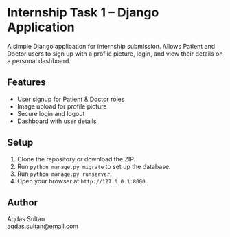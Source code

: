 # Internship Task 1 – Django Application

A simple Django application for internship submission. Allows Patient and Doctor users to sign up with a profile picture, login, and view their details on a personal dashboard.

## Features
- User signup for Patient & Doctor roles
- Image upload for profile picture
- Secure login and logout
- Dashboard with user details

## Setup
1. Clone the repository or download the ZIP.
2. Run `python manage.py migrate` to set up the database.
3. Run `python manage.py runserver`.
4. Open your browser at `http://127.0.0.1:8000`.


## Author
Aqdas Sultan  
aqdas.sultan@email.com
